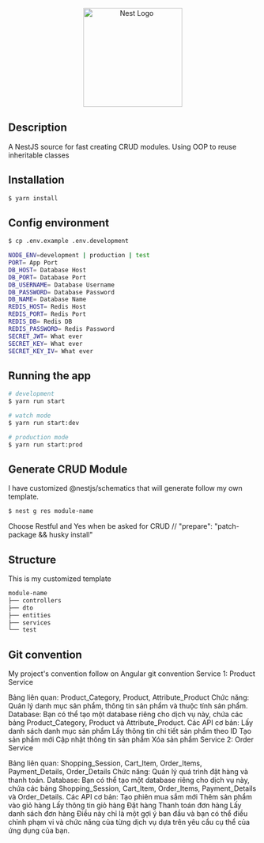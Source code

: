 <p align="center">
  <a href="http://nestjs.com/" target="blank"><img src="https://nestjs.com/img/logo-small.svg" width="200" alt="Nest Logo" /></a>
</p>

[circleci-image]: https://img.shields.io/circleci/build/github/nestjs/nest/master?token=abc123def456
[circleci-url]: https://circleci.com/gh/nestjs/nest


## Description

A NestJS source for fast creating CRUD modules. Using OOP to reuse inheritable classes

## Installation

```bash
$ yarn install
```

## Config environment
```bash
$ cp .env.example .env.development
```

```bash
NODE_ENV=development | production | test
PORT= App Port
DB_HOST= Database Host
DB_PORT= Database Port
DB_USERNAME= Database Username
DB_PASSWORD= Database Password
DB_NAME= Database Name
REDIS_HOST= Redis Host
REDIS_PORT= Redis Port
REDIS_DB= Redis DB
REDIS_PASSWORD= Redis Password
SECRET_JWT= What ever
SECRET_KEY= What ever
SECRET_KEY_IV= What ever
```

## Running the app

```bash
# development
$ yarn run start

# watch mode
$ yarn run start:dev

# production mode
$ yarn run start:prod
```
## Generate CRUD Module
I have customized @nestjs/schematics that will generate follow my own template.
```bash
$ nest g res module-name
```
Choose Restful and Yes when be asked for CRUD
 // "prepare": "patch-package && husky install"
## Structure
This is my customized template
```bash
module-name
├── controllers
├── dto
├── entities
├── services
└── test
```

## Git convention
My project's convention follow on Angular git convention
Service 1: Product Service

Bảng liên quan: Product_Category, Product, Attribute_Product
Chức năng: Quản lý danh mục sản phẩm, thông tin sản phẩm và thuộc tính sản phẩm.
Database: Bạn có thể tạo một database riêng cho dịch vụ này, chứa các bảng Product_Category, Product và Attribute_Product.
Các API cơ bản:
Lấy danh sách danh mục sản phẩm
Lấy thông tin chi tiết sản phẩm theo ID
Tạo sản phẩm mới
Cập nhật thông tin sản phẩm
Xóa sản phẩm
Service 2: Order Service

Bảng liên quan: Shopping_Session, Cart_Item, Order_Items, Payment_Details, Order_Details
Chức năng: Quản lý quá trình đặt hàng và thanh toán.
Database: Bạn có thể tạo một database riêng cho dịch vụ này, chứa các bảng Shopping_Session, Cart_Item, Order_Items, Payment_Details và Order_Details.
Các API cơ bản:
Tạo phiên mua sắm mới
Thêm sản phẩm vào giỏ hàng
Lấy thông tin giỏ hàng
Đặt hàng
Thanh toán đơn hàng
Lấy danh sách đơn hàng
Điều này chỉ là một gợi ý ban đầu và bạn có thể điều chỉnh phạm vi và chức năng của từng dịch vụ dựa trên yêu cầu cụ thể của ứng dụng của bạn.
